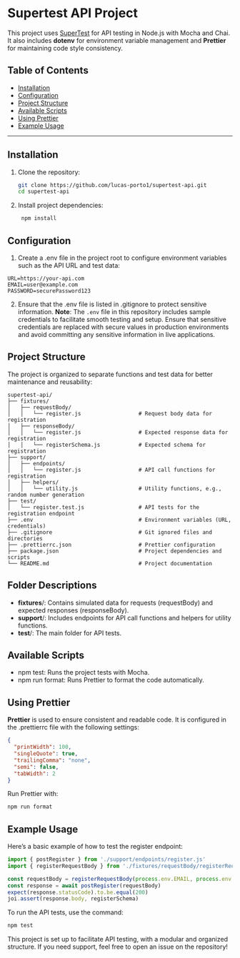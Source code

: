 # Supertest API Project

This project uses [SuperTest](https://github.com/visionmedia/supertest) for API testing in Node.js with Mocha and Chai. It also includes **dotenv** for environment variable management and **Prettier** for maintaining code style consistency.

## Table of Contents

- [Installation](#installation)
- [Configuration](#configuration)
- [Project Structure](#project-structure)
- [Available Scripts](#available-scripts)
- [Using Prettier](#using-prettier)
- [Example Usage](#example-usage)

---

## Installation

1. Clone the repository:

   ```bash
   git clone https://github.com/lucas-porto1/supertest-api.git
   cd supertest-api

   ```

2. Install project dependencies:

   ```bash
    npm install
   ```

## Configuration

1. Create a .env file in the project root to configure environment variables such as the API URL and test data:

```plaintext
URL=https://your-api.com
EMAIL=user@example.com
PASSWORD=securePassword123
```

2. Ensure that the .env file is listed in .gitignore to protect sensitive information.
**Note**: The `.env` file in this repository includes sample credentials to facilitate smooth testing and setup. Ensure that sensitive credentials are replaced with secure values in production environments and avoid committing any sensitive information in live applications.

## Project Structure

The project is organized to separate functions and test data for better maintenance and reusability:

```plaintext
supertest-api/
├── fixtures/
│   ├── requestBody/
│   │   └── register.js                  # Request body data for registration
│   ├── responseBody/
│   │   └── register.js                  # Expected response data for registration
│   │   └── registerSchema.js            # Expected schema for registration
├── support/
│   ├── endpoints/
│   │   └── register.js                  # API call functions for registration
│   ├── helpers/
│   │   └── utility.js                   # Utility functions, e.g., random number generation
├── test/
│   └── register.test.js                 # API tests for the registration endpoint
├── .env                                 # Environment variables (URL, credentials)
├── .gitignore                           # Git ignored files and directories
├── .prettierrc.json                     # Prettier configuration
├── package.json                         # Project dependencies and scripts
└── README.md                            # Project documentation
```

## Folder Descriptions

- **fixtures**/: Contains simulated data for requests (requestBody) and expected responses (responseBody).
- **support**/: Includes endpoints for API call functions and helpers for utility functions.
- **test**/: The main folder for API tests.

## Available Scripts

- npm test: Runs the project tests with Mocha.
- npm run format: Runs Prettier to format the code automatically.

## Using Prettier

**Prettier** is used to ensure consistent and readable code. It is configured in the .prettierrc file with the following settings:

```json
{
  "printWidth": 100,
  "singleQuote": true,
  "trailingComma": "none",
  "semi": false,
  "tabWidth": 2
}
```

Run Prettier with:

```bash
npm run format
```

## Example Usage

Here’s a basic example of how to test the register endpoint:

```javascript
import { postRegister } from './support/endpoints/register.js'
import { registerRequestBody } from './fixtures/requestBody/registerRequestBody.js'

const requestBody = registerRequestBody(process.env.EMAIL, process.env.PASSWORD)
const response = await postRegister(requestBody)
expect(response.statusCode).to.be.equal(200)
joi.assert(response.body, registerSchema)
```

To run the API tests, use the command:

```bash
npm test
```

This project is set up to facilitate API testing, with a modular and organized structure. If you need support, feel free to open an issue on the repository!
